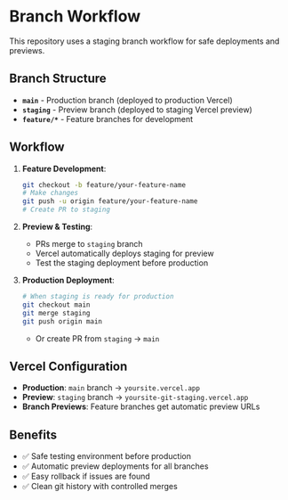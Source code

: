 # Branch Workflow

This repository uses a staging branch workflow for safe deployments and previews.

## Branch Structure

- **`main`** - Production branch (deployed to production Vercel)
- **`staging`** - Preview branch (deployed to staging Vercel preview)
- **`feature/*`** - Feature branches for development

## Workflow

1. **Feature Development**:
   ```bash
   git checkout -b feature/your-feature-name
   # Make changes
   git push -u origin feature/your-feature-name
   # Create PR to staging
   ```

2. **Preview & Testing**:
   - PRs merge to `staging` branch
   - Vercel automatically deploys staging for preview
   - Test the staging deployment before production

3. **Production Deployment**:
   ```bash
   # When staging is ready for production
   git checkout main
   git merge staging
   git push origin main
   ```
   - Or create PR from `staging` → `main`

## Vercel Configuration

- **Production**: `main` branch → `yoursite.vercel.app`
- **Preview**: `staging` branch → `yoursite-git-staging.vercel.app`
- **Branch Previews**: Feature branches get automatic preview URLs

## Benefits

- ✅ Safe testing environment before production
- ✅ Automatic preview deployments for all branches
- ✅ Easy rollback if issues are found
- ✅ Clean git history with controlled merges